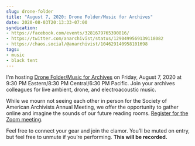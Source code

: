 ```yaml
---
slug: drone-folder
title: "August 7, 2020: Drone Folder/Music for Archives"
date: 2020-08-03T20:13:33-07:00
syndication:
- https://facebook.com/events/3281679765390816/
- https://twitter.com/anarchivist/status/1290499569139118082
- https://chaos.social/@anarchivist/104629140958101698
tags:
- music
- black tent
---
```


<p class="h-event">
I'm hosting <span class="p-name"><a href="https://encerradoen.casa/events/2020-08-07" class="u-url">Drone Folder/Music for Archives</a></span> on <time class="dt-start" datetime="2020-08-07 21:30-04:00">Friday, August 7, 2020 at 9:30 PM Eastern/8:30 PM Central/6:30 PM Pacific</time>. <span class="p-summary">Join your archives colleagues for live ambient, drone, and electroacoustic music.</span>
</p>

While we mourn not seeing each other in person for the Society of American Archivists Annual Meeting, we offer the opportunity to gather online and imagine the sounds of our future reading rooms. [Register for the Zoom meeting](https://zoom.us/meeting/register/tJEqcOmupzwiHtF_6-nvJnO3GQ2YtJgQc7Mm).

Feel free to connect your gear and join the clamor. You’ll be muted on entry, but feel free to unmute if you’re performing. **This will be recorded.**
